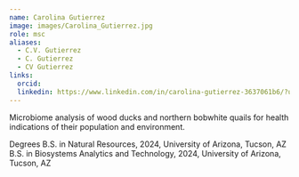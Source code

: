 ```yaml
---
name: Carolina Gutierrez
image: images/Carolina_Gutierrez.jpg
role: msc
aliases:
  - C.V. Gutierrez
  - C. Gutierrez
  - CV Gutierrez
links:
  orcid:
  linkedin: https://www.linkedin.com/in/carolina-gutierrez-3637061b6/?utm_source=share&utm_campaign=share_via&utm_content=profile&utm_medium=android_app 
---
```


Microbiome analysis of wood ducks and northern bobwhite quails for health indications of their population and environment.

Degrees
B.S. in Natural Resources, 2024, University of Arizona, Tucson, AZ
B.S. in Biosystems Analytics and Technology, 2024, University of Arizona, Tucson, AZ